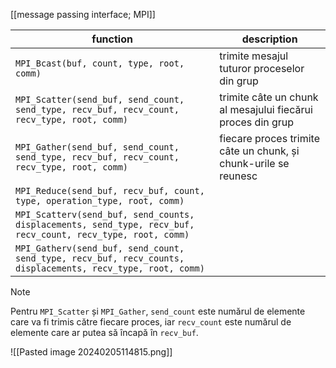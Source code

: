 [[message passing interface; MPI]]

| function | description |
| ---- | ---- |
| `MPI_Bcast(buf, count, type, root, comm)` | trimite mesajul tuturor proceselor din grup |
| `MPI_Scatter(send_buf, send_count, send_type, recv_buf, recv_count, recv_type, root, comm)` | trimite câte un chunk al mesajului fiecărui proces din grup |
| `MPI_Gather(send_buf, send_count, send_type, recv_buf, recv_count, recv_type, root, comm)` | fiecare proces trimite câte un chunk, și chunk-urile se reunesc |
| `MPI_Reduce(send_buf, recv_buf, count, type, operation_type, root, comm)` |  |
| `MPI_Scatterv(send_buf, send_counts, displacements, send_type, recv_buf, recv_count, recv_type, root, comm)` |  |
| `MPI_Gatherv(send_buf, send_count, send_type, recv_buf, recv_counts, displacements, recv_type, root, comm)` |  |


> [!NOTE]
> Pentru `MPI_Scatter` și `MPI_Gather`, `send_count` este numărul de elemente care va fi trimis către fiecare proces, iar `recv_count` este numărul de elemente care ar putea să încapă în `recv_buf`.

![[Pasted image 20240205114815.png]]